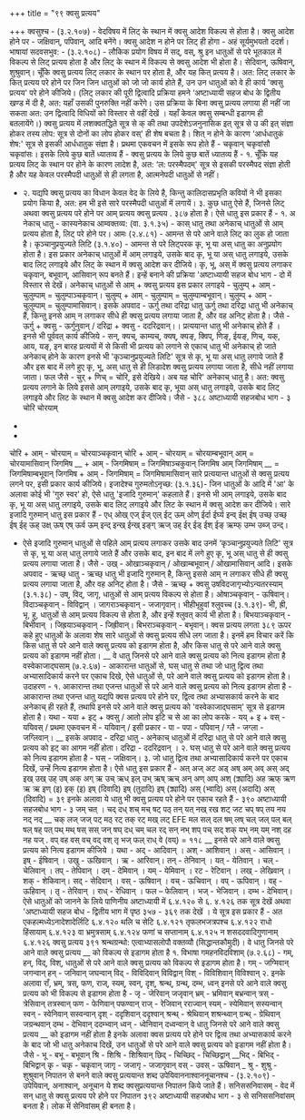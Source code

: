 +++
title = "९९ क्वसु प्रत्यय"

+++
क्वसुश्च - (३.२.१०७) - वेदविषय में लिट् के स्थान में क्वसु आदेश विकल्प से होता है। क्वसु आदेश होने पर - जक्षिवान्, पपिवान्, आदि बनेंगे।
क्वसु आदेश न होने पर लिट् ही होगा - अहं सूर्यमुभयतो ददर्श।
भाषायां सदवसभुव: - (३.२.१०८) - लौकिक प्रयोग विषय में सद्, वस्, श्रु इन धातुओं से परे भूतकाल में विकल्प से लिट् प्रत्यय होता है और लिट् के स्थान में विकल्प से क्वसु आदेश भी होता है। सेदिवान्, ऊषिवान्, शुश्रुवान्।
चूँकि क्वसु प्रत्यय लिट् लकार के स्थान पर होता है, और यह कित् प्रत्यय है। अत: लिट् लकार के कित् प्रत्यय परे होने पर जिन जिन धातुओं को जो जो कार्य होते हैं, उन उन धातुओं को वे ही कार्य 'क्वसु प्रत्यय' परे होने कीजिये।
(लिट् लकार की पूरी द्वित्वादि प्रक्रिया हमने ‘अष्टाध्यायी सहज बोध के द्वितीय खण्ड में दी है, अत: यहाँ उसकी पुनरुक्ति नहीं करेंगे। उस प्रक्रिया के बिना क्वसु प्रत्यय लगाया ही नहीं जा सकता अत: उन द्वित्वादि विधियों को विस्तार से वहीं देखें । यहाँ केवल क्वसु सम्बन्धी इडागम ही बतलायेंगे।)
क्वसु प्रत्यय में लशक्वतद्धिते सूत्र से क् की तथा उपदेशेऽजनुनासिक इत् सूत्र से उ की इत् संज्ञा होकर तस्य लोप: सूत्र से दोनों का लोप होकर वस्' ही शेष बचता है। शित् न होने के कारण ‘आर्धधातुकं शेष:' सूत्र से इसकी आर्धधातुक संज्ञा है। प्रथमा एकवचन में इसके रूप होते हैं - चकृवान् चकृवांसौ चकृवांसः।
इसके लिये कुछ बातें ध्यातव्य हैं - क्वसु प्रत्यय के लिये कुछ बातें ध्यातव्य हैं -
१. चूँकि यह प्रत्यय लिट् के स्थान पर होने के कारण लादेश है, अत: ‘ल: परस्मैपदम्' सूत्र से इसकी परस्मैपद संज्ञा होती है और यह केवल परस्मैपदी धातुओं से ही लगता है, आत्मनेपदी धातुओं से नहीं।
- २. यद्यपि क्वसु प्रत्यय का विधान केवल वेद के लिये है, किन्तु कालिदासप्रभृति कवियों ने भी इसका प्रयोग किया है, अत: हम भी इसे सारे परस्मैपदी धातुओं में लगायें।
३. कुछ धातु ऐसे हैं, जिनसे लिट् अथवा क्वसु प्रत्यय परे होने पर आम् प्रत्यय
क्वसु प्रत्यय .
३८७
होता है। ऐसे धातु इस प्रकार हैं -
१. अ नेकाच् धातु -
कास्यनेकाच आम्वक्तव्य: (वा. ३.१.३५) - कास् धातु तथा अनेकाच् धातुओं से आम् प्रत्यय होता है, लिट् परे होने पर।
आमः (२.४.८१) - आमन्त से परे आने वाले लिट् का लुक हो जाता है।
कृञ्चानुप्रयुज्यते लिटि (३.१.४०) - आमन्त से परे लिट्परक कृ, भू या अस् धातु का अनुप्रयोग होता है। इस प्रकार अनेकाच् धातुओं में आम् लगाइये, उसके बाद कृ, भू या अस् धातु लगाइये, उसके बाद लिट् लगाइये और लिट् के स्थान में क्वसु आदेश कर दीजिये। कृ, भू, अस् में क्वसु प्रत्यय लगाकर चकृवान्, बभूवान्, आसिवान् रूप बनते हैं। इन्हें बनाने की प्रक्रिया 'अष्टाध्यायी सहज बोध भाग - दो में विस्तार से देखें।
अनेकाच् धातुओं से आम् + क्वसु प्रत्यय इस प्रकार लगाइये - चुलुम्प् + आम् - चुलुम्पाम् = चुलुम्पाञ्चकृवान्। चुलुम्प् + आम् - चुलुम्पाम् = चुलुम्पाम्बभूवान्। चुलुम्प् + आम् - चुलुम्पाम् = चुलुम्पामासिवान्। इसके अपवाद - ऊर्गु तथा दरिद्रा धातु
ऊर्गु तथा दरिद्रा धातु भी अनेकाच् हैं, किन्तु इनसे आम् न लगाकर सीधे ही क्वसु प्रत्यय लगाया जाता है, और वह अनिट् होता है। जैसे - ऊर्गु + क्वसु - ऊर्गुनुवान् / दरिद्रा + क्वसु - ददरिद्रवान्।।
प्रत्ययान्त धातु भी अनेकाच् होते हैं । इनसे भी पूर्ववत् कार्य कीजिये -
सन्, क्यच्, काम्यच्, क्यष्, क्यङ्, क्विप्, णिङ्, ईयङ्, णिच्, यक्, आय, यङ्, इन बारह प्रत्ययों में से किसी भी प्रत्यय को लगाने से एकाच् धातु भी अनेकाच् हो जाते
अनेकाच् होने के कारण इनसे भी 'कृञ्चानुप्रयुज्यते लिटि' सूत्र से कृ, भू या अस् धातु लगाये जाते हैं और इस बाद में लगे हुए कृ, भू, अस् धातु से ही लिडादेश क्वसु प्रत्यय लगाया जाता है, सीधे नहीं लगाया जाता। फल जैसे - चुर् + णिच् = चोरि, इसे देखिये। अब यह चोरि' अनेकाच् धातु है। अत: क्वसु प्रत्यय लगाने के लिये इससे आम् लगाइये, उसके बाद कृ, भूया अस् धातु लगाइये, उसके बाद लिट् लगाइये और लिट के स्थान में क्वसु आदेश कर दीजिये। जैसे -
३८८
अष्टाध्यायी सहजबोध भाग - ३
चोरि
चोरयाम्
+
+
चोरि + आम् - चोरयाम् = चोरयाञ्चकृवान् चोरि + आम् - चोरयाम् = चोरयाम्बभूवान्
आम्
= चोरयामासिवान् जिगमिष __ + आम् - जिगमिषाम् = जिगमिषाञ्चकुवान् जिगमिष
आम् जिगमिषाम् __ = जिगमिषाम्बभूवान् जिगमिष + आम् - जिगमिषाम् = जिगमिषामासिवान्
सारे प्रत्ययान्त धातुओं से क्वसु प्रत्यय लगने पर, इसी प्रकार कार्य कीजिये।
इजादेश्च गुरुमतोऽनृच्छ: (३.१.३६)- जिन धातुओं के आदि में 'आ' के अलावा कोई भी 'गुरु स्वर' हो, ऐसे धातु 'इजादि गुरुमान्' कहलाते हैं। इनसे भी आम् लगाइये, उसके बाद कृ, भू या अस् धातु लगाइये, उसके बाद लिट् लगाइये और लिट के स्थान में क्वसु आदेश कर दीजिये। सारे इजादि गुरुमान् धातु इस प्रकार हैं - एध् ओख् एज् ईज् एल् ईट् ऊम् ओण् ईर्दा ईर्घ्य इन्व् ईक्ष् ईष् उच्छ् उच्छ् ईष् ईह् ऊह् उक्ष् ऊष् एष् ऊर्व ऊम् इन्द् इन्ख् ईन्ख् इङ्ग् ऋज् उह् ईर् ईड् ईश् ईङ् ऋम्फ् उम्भ उब्ज् उन्द्।
- ऐसे इजादि गुरुमान् धातुओं से पहिले आम् प्रत्यय लगाकर उसके बाद उनमें ‘कृञ्चानुप्रयुज्यते लिटि' सूत्र से कृ, भू या अस् धातु लगाये जाते हैं और उसके बाद, इन बाद में लगे हुए कृ, भू अस् धातु से ही क्वसु प्रत्यय लगाया जाता है। जैसे -
उख् - ओखाञ्चकृवान् / ओखाम्बभूवान् / ओखामासिवान् आदि।
इसके अपवाद - ऋच्छ् धातु - ऋच्छ् धातु भी इजादि गुरुमान् है, किन्तु इससे आम् न लगाकर सीधे ही क्वसु प्रत्यय लगाया जाता है, और वह अनिट् होता है। जैसे - ऋच्छ् + क्वसु
उषविदजागृभ्योऽन्यतरस्याम् (३.१.३८) - उष्, विद्, जागृ, धातुओं से आम् प्रत्यय विकल्प से होता है। ओषाञ्चकृवान् - ऊषिवान्। विदाञ्चकृवान् - विविद्वान् । जागराञ्चकृवान् - जजागृवान्।
भीहीभृहुवां श्लुवच्च (३.१.३९)- भी, ह्री, भृ, हु, धातुओं से आम् प्रत्यय विकल्प से होता है, और इन्हें श्लुवत् कार्य भी होता है। बिभयाञ्चकृवान् - बिभीवान् । जिह्रयाञ्चकृवान् - जिह्रीवान्। बिभराञ्चकृवान् - बभृवान्।
क्वस प्रत्यय लगता
३८९
ऊपर कहे हुए धातुओं के अलावा शेष सारे धातुओं से क्वसु प्रत्यय सीधे लग जाता है। इनमें हम विचार करें कि किस धातु से परे आने वाले क्वसु प्रत्यय को इडागम होता है, और किस धातु से परे आने वाले क्वसु प्रत्यय को इडागम नहीं होता। __ वे धातु जिनसे परे आने वाले क्वसु प्रत्यय
को नित्य इडागम होता है वस्वेकाजाद्घसाम् (७.२.६७) - आकारान्त धातुओं से, घस् धातु से तथा जो धातु द्वित्व तथा अभ्यासादिकार्य करने पर एकाच दिखे, ऐसे धातुओं से, परे आने वाले क्वसु प्रत्यय को इडागम होता है। उदाहरण -
१. आकारान्त तथा एजन्त धातुओं से परे आने वाले क्वसु प्रत्यय को नित्य इडागम होता है -
आकारान्त तथा एजन्त धातु यद्यपि क्वस प्रत्यय परे होने पर, द्वित्व तथा अभ्यासकार्य करने के बाद अनेकाच् ही रहते हैं, तथापि इनसे परे आने वाले क्वसु प्रत्यय को 'वस्वेकाजाद्घसाम्' सूत्र से इडागम होता है।
यथा - यया + इट् + क्वसु / आतो लोप इटि च से आ का लोप करके - यय् + इ + वस् - ययिवस् / प्रथमा एकवचन में - ययिवान् / इसी प्रकार - पा - पपा - पपिवान् / ग्लै - जग्ला - जग्लिवान्।
__ इसके अपवाद - दरिद्रा धातु - अनेकाच् धातुओं में दरिद्रा धातु से परे आने वाले क्वसु प्रत्यय को इट् का आगम नहीं होता। दरिद्रा - ददरिद्रवान् ।
२. घस् धातु से परे आने वाले क्वसु प्रत्यय को नित्य इडागम होता है - घस् - जक्षिवान्।
३. जो धातु द्वित्व तथा अभ्यासादिकार्य करने पर एकाच दिखें, उन्हें नित्य इडागम होता है। ऐसे धातु इस प्रकार हैं - अत् अज् अट अड् अष् अम् अव् अस् अद् इख् उख् उह् उष् अक् अग् ऋ उच् ऋध् इल् उभ् ऋष् ऋच् अन् अण् आप् अश् (क्र्यादि) अह ऋफ् ऋण ऋ ऋ इण् (इ) इक् (इ) इष् (दिवादि) इष् (तुदादि) इष् (क्र्यादि) अस् (भ्वादि) अस् (अदादि) अस् (दिवादि) = ३९
इनके अलावा ये धातु भी क्वसु प्रत्यय परे होने पर एकाच रहते हैं -
३९०
अष्टाध्यायी सहजबोध भाग - ३
जम्
चत्
।
चद् दध् शच् मच् षट् पठ्
तन् यत् नख् रख शट् जट चप् षप् तय नय
नद् नद् __ चक् लज् जज् पट् मठ् रट्
तक् रट्
मख् लट्
EFE
मल
सल्
दल
षम् लष्
चल् जल् पल् बल् षल् षह् पत् पथ् मथ् षस् सस् जन् षघ् दध् चम् चल रद् सन् नभ् शप् पच् सद् शक् यभ् नम् यम् नश् दह नह यज् . वप् वह वस् वच् वद् वश् तृ भज् फल् राध् वे (वय्) = ११८
__ इनसे परे आने वाले क्वसु प्रत्यय को नित्य इडागम कीजिये । यथा -
अद् - आदिवान् । अश् - आशिवान् । अस् - आसिवान् । इष् - ईषिवान् । उखु - ऊखिवान् । ऋ - आरिवान्।
तन् - तेनिवान् । यत् - येतिवान् । चल् - चेलिवान् । तप् - तेपिवान् । दम् - देमिवान् । यम् - येमिवान् । रट - रेटिवान् । लख् - लेखिवान् । शक् - शेकिवान्। सद् - सेदिवान् । वस् - ऊषिवान् । वच् - ऊचिवान् । वप् - ऊपिवान् । वह् - ऊहिवान् । तृ - तेरिवान् । राध् - रेधिवान् । फल – फेलिवान् । भज् - भेजिवान् । दम्भ - देभिवान्।
ऐसे धातुओं को जानने के लिये पाणिनीय अष्टाध्यायी में ६.४.१२० से ६. ४.१२६ तक सूत्र देखें अथवा 'अष्टाध्यायी सहज बोध - द्वितीय भाग में पृष्ठ ३५७ - ३६९ तक देखें । ये सूत्र इस प्रकार हैं -
अत एकहल्मध्येऽनादेशादेर्लिटि ६.४.१२० थलि च सेटि ६.४.१२१ तृफलभजत्रपश्च ६.४.१२२ राधो हिंसायाम् ६.४.१२३ वा भ्रमुत्रसाम् ६.४.१२४ फणां च सप्तानाम् ६.४.१२५ न शसददवादिगुणानाम् ६.४.१२६
क्वसु प्रत्यय
३९१
श्रन्थग्रन्थो: एत्वाभ्यासलोपौ वक्तव्यौ (सिद्धान्तकौमुदी)।
वे धातु जिनसे परे आने वाले क्वसु प्रत्यय
__ को विकल्प से इडागम होता है १. विभाषा गमहनविदविशाम् (७.२.६८) - गम्, हन्, विद्, विश्, धातुओं से परे आने वाले क्वसु प्रत्यय को विकल्प से इडागम होता है। गम् - जग्मिवान् जगन्वान् हन् - जनिवान् जघन्वान् विद् - विविदिवान् विविद्वान् विश् - विविशिवान् विविश्वान्
२. इनके अलावा राँ, भ्रम्, त्रस्, फण, राज्, स्यम्, स्वन्, दृश्, श्रन्थ्, ग्रन्थ्, दम्भ, ध्वन् इनसे परे आने वाले क्वसु प्रत्यय को भी विकल्प से इडागम होता है - जृ - जेरिवान् जजृवान् भ्रम् - भ्रमिवान् बभ्रन्वान् त्रस् - त्रेसिवान् तत्रस्वान्
फण -
फेणिवान् पफण्वान् राज् - रेजिवान् रराज्वान् स्यम् - स्येमिवान् सस्यन्वान् स्वन् - स्वेनिवान् सस्वन्वान् दृश् - ददृशिवान् ददृश्वान् श्रन्थ् - श्रेथिवान् शश्रन्थ्वान् ग्रन्थ् - ग्रेथिवान् जग्रन्थवान् दम्भ - देभिवान् ददम्भ्वान् ध्वन् - ध्वेनिवान् दध्वन्वान्
वे धातु जिनसे परे आने वाले क्वसु प्रत्यय
__ को इडागम नहीं होता है इनके अलावा क्वस प्रत्यय परे होने पर द्वित्व तथा अभ्यासकार्य करने के बाद जो भी धातु अनेकाच दिखें, उन धातुओं से परे आने वाले क्वसु प्रत्यय को इडागम नहीं होता है। जैसे - भू - बभू - बभूवान् श्रि - शिश्रि - शिश्रिवान् छिद् - चिच्छिद् - चिच्छिद्वान् __भिद् - बिभिद् - बिभिद्वान् कृ - चकृ - चकृवान् जागृ - जजागृ - जजागृवान् वस् - उवस् - ऊषिवान् _ श्रु - शुश्रु - शुश्रुवान्
निपातन से बनने वाले क्वसु प्रत्ययान्त शब्द
उपेयिवाननाश्वाननूचानश्च - (३.२.१०९) - उपेयिवान्, अनाश्वान्, अनूचान ये शब्द क्वसुप्रत्ययान्त निपातन किये जाते हैं।
सनिससनिवासम् - वेद में सन् धातु से क्वसु प्रत्यय परे होने पर निपातन
३९२
अष्टाध्यायी सहजबोध भाग - ३
से सनिससनिवांसम् बनता है। लोक में सेनिवांसम् ही बनता है।